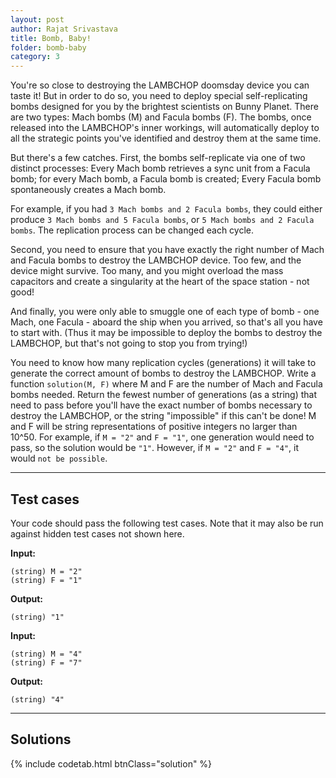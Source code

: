 ```yaml
---
layout: post
author: Rajat Srivastava
title: Bomb, Baby!
folder: bomb-baby
category: 3
---
```


You're so close to destroying the LAMBCHOP doomsday device you can taste it! But in order to do so, you need to deploy special self-replicating bombs designed for you by the brightest scientists on Bunny Planet. There are two types: Mach bombs (M) and Facula bombs (F). The bombs, once released into the LAMBCHOP's inner workings, will automatically deploy to all the strategic points you've identified and destroy them at the same time. 

But there's a few catches. First, the bombs self-replicate via one of two distinct processes: 
Every Mach bomb retrieves a sync unit from a Facula bomb; for every Mach bomb, a Facula bomb is created;
Every Facula bomb spontaneously creates a Mach bomb.

For example, if you had `3 Mach bombs and 2 Facula bombs`, they could either produce `3 Mach bombs and 5 Facula bombs`, or `5 Mach bombs and 2 Facula bombs`. The replication process can be changed each cycle. 

Second, you need to ensure that you have exactly the right number of Mach and Facula bombs to destroy the LAMBCHOP device. Too few, and the device might survive. Too many, and you might overload the mass capacitors and create a singularity at the heart of the space station - not good! 

And finally, you were only able to smuggle one of each type of bomb - one Mach, one Facula - aboard the ship when you arrived, so that's all you have to start with. (Thus it may be impossible to deploy the bombs to destroy the LAMBCHOP, but that's not going to stop you from trying!) 

You need to know how many replication cycles (generations) it will take to generate the correct amount of bombs to destroy the LAMBCHOP. Write a function `solution(M, F)` where M and F are the number of Mach and Facula bombs needed. Return the fewest number of generations (as a string) that need to pass before you'll have the exact number of bombs necessary to destroy the LAMBCHOP, or the string "impossible" if this can't be done! M and F will be string representations of positive integers no larger than 10^50. For example, if `M = "2"` and `F = "1"`, one generation would need to pass, so the solution would be `"1"`. However, if `M = "2"` and `F = "4"`, it would `not be possible`.

---
## Test cases
Your code should pass the following test cases.
Note that it may also be run against hidden test cases not shown here.

**Input:** 

    (string) M = "2"
    (string) F = "1"

**Output:** 

    (string) "1"

**Input:**

    (string) M = "4"
    (string) F = "7"

**Output:** 

    (string) "4"

---
## Solutions

{% include codetab.html btnClass="solution" %}
